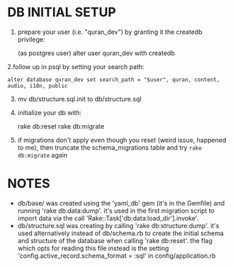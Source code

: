 DB INITIAL SETUP
================

1. prepare your user (i.e. "quran_dev") by granting it the createdb privilege:

    (as postgres user)
    alter user quran_dev with createdb

2.follow up in psql by setting your search path:

    alter database quran_dev set search_path = "$user", quran, content, audio, i18n, public

3. mv db/structure.sql.init to db/structure.sql

4. initialize your db with:

    rake db:reset
    rake db:migrate

5. if migrations don't apply even though you reset (weird issue, happened to me), then truncate the schema_migrations table and try `rake db:migrate` again


NOTES
=====

- db/base/ was created using the 'yaml_db' gem (it's in the Gemfile) and running 'rake db:data:dump'.
  it's used in the first migration script to import data via the call 'Rake::Task['db:data:load_dir'].invoke'.
- db/structure.sql was creating by calling 'rake db:structure:dump'. it's used alternatively instead of
  db/schema.rb to create the initial schema and structure of the database when calling 'rake db:reset'. the
  flag which opts for reading this file instead is the setting 'config.active_record.schema_format = :sql'
  in config/application.rb
